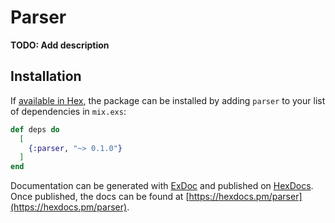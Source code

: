 # Parser

**TODO: Add description**

## Installation

If [available in Hex](https://hex.pm/docs/publish), the package can be installed
by adding `parser` to your list of dependencies in `mix.exs`:

```elixir
def deps do
  [
    {:parser, "~> 0.1.0"}
  ]
end
```

Documentation can be generated with [ExDoc](https://github.com/elixir-lang/ex_doc)
and published on [HexDocs](https://hexdocs.pm). Once published, the docs can
be found at [https://hexdocs.pm/parser](https://hexdocs.pm/parser).

